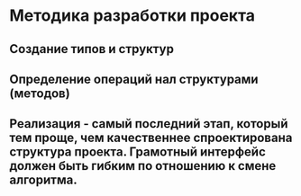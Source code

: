 # Методика разработки проекта
## Создание типов и структур
## Определение операций нал структурами (методов)
## Реализация - самый последний этап, который тем проще, чем качественнее спроектирована структура проекта. Грамотный интерфейс должен быть гибким по отношению к смене алгоритма.
